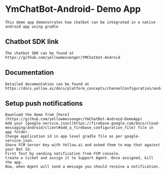 # YmChatBot-Android- Demo App
    This demo app demonstrates how chatbot can be integrated in a native android app using gradle

## Chatbot SDK link
    The chatbot SDK can be found at https://github.com/yellowmessenger/YMChatbot-Android

## Documentation
    Detailed documentation can be found at https://docs.yellow.ai/docs/platform_concepts/channelConfiguration/android

## Setup push notifications
    Download the demo from [here](https://github.com/yellowmessenger/YmChatBot-Android-DemoApp)
    Add your [google-service.json](https://firebase.google.com/docs/cloud-messaging/android/client#add_a_firebase_configuration_file) file in app folder.
    Change application id in app level gradle file as per google-service.json.
    Share FCM Server Key with Yellow.ai and asked them to map that against your Bot Id.
    First Test by sending notification from FCM console.
    Create a ticket and assign it to Support Agent. Once assigned, kill the app.
    Now, when Agent will send a message you should receive a notification.